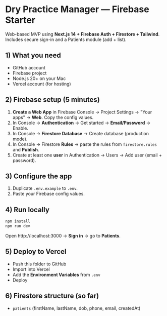 # Dry Practice Manager — Firebase Starter

Web-based MVP using **Next.js 14 + Firebase Auth + Firestore + Tailwind**.
Includes secure sign-in and a Patients module (add + list).

## 1) What you need
- GitHub account
- Firebase project
- Node.js 20+ on your Mac
- Vercel account (for hosting)

## 2) Firebase setup (5 minutes)
1. **Create a Web App** in Firebase Console → Project Settings → "Your apps" → **Web**. Copy the config values.
2. In Console → **Authentication** → Get started → **Email/Password** → Enable.
3. In Console → **Firestore Database** → Create database (production mode).
4. In Console → Firestore **Rules** → paste the rules from `firestore.rules` and **Publish**.
5. Create at least one **user** in Authentication → Users → Add user (email + password).

## 3) Configure the app
1. Duplicate `.env.example` to `.env`.
2. Paste your Firebase config values.

## 4) Run locally
```bash
npm install
npm run dev
```
Open http://localhost:3000 → **Sign in** → go to **Patients**.

## 5) Deploy to Vercel
- Push this folder to GitHub
- Import into Vercel
- Add the **Environment Variables** from `.env`
- Deploy

## 6) Firestore structure (so far)
- `patients` (firstName, lastName, dob, phone, email, createdAt)
